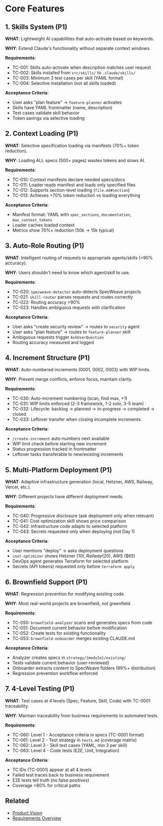 # Core Features

## 1. Skills System (P1)

**WHAT**: Lightweight AI capabilities that auto-activate based on keywords.

**WHY**: Extend Claude's functionality without separate context windows.

**Requirements**:
- TC-001: Skills auto-activate when description matches user request
- TC-002: Skills installed from `src/skills/` to `.claude/skills/`
- TC-003: Minimum 3 test cases per skill (YAML format)
- TC-004: Selective installation (not all skills loaded)

**Acceptance Criteria**:
- User asks "plan feature" → `feature-planner` activates
- Skills have YAML frontmatter (name, description)
- Test cases validate skill behavior
- Token savings via selective loading

## 2. Context Loading (P1)

**WHAT**: Selective specification loading via manifests (70%+ token reduction).

**WHY**: Loading ALL specs (500+ pages) wastes tokens and slows AI.

**Requirements**:
- TC-010: Context manifests declare needed specs/docs
- TC-011: Loader reads manifest and loads only specified files
- TC-012: Supports section-level loading (`file.md#section`)
- TC-013: Achieves >70% token reduction vs loading everything

**Acceptance Criteria**:
- Manifest format: YAML with `spec_sections`, `documentation`, `max_context_tokens`
- Loader caches loaded context
- Metrics show 70%+ reduction (50k → 15k typical)

## 3. Auto-Role Routing (P1)

**WHAT**: Intelligent routing of requests to appropriate agents/skills (>90% accuracy).

**WHY**: Users shouldn't need to know which agent/skill to use.

**Requirements**:
- TC-020: `specweave-detector` auto-detects SpecWeave projects
- TC-021: `skill-router` parses requests and routes correctly
- TC-022: Routing accuracy >90%
- TC-023: Handles ambiguous requests with clarification

**Acceptance Criteria**:
- User asks "create security review" → routes to `security` agent
- User asks "plan feature" → routes to `feature-planner` skill
- Ambiguous requests trigger `AskUserQuestion`
- Routing accuracy measured and logged

## 4. Increment Structure (P1)

**WHAT**: Auto-numbered increments (0001, 0002, 0003) with WIP limits.

**WHY**: Prevent merge conflicts, enforce focus, maintain clarity.

**Requirements**:
- TC-030: Auto-increment numbering (scan, find max, +1)
- TC-031: WIP limits enforced (2-3 framework, 1-2 solo, 3-5 team)
- TC-032: Lifecycle: backlog → planned → in-progress → completed → closed
- TC-033: Leftover transfer when closing incomplete increments

**Acceptance Criteria**:
- `/create-increment` auto-numbers next available
- WIP limit check before starting new increment
- Status progression tracked in frontmatter
- Leftover tasks transferable to new/existing increments

## 5. Multi-Platform Deployment (P1)

**WHAT**: Adaptive infrastructure generation (local, Hetzner, AWS, Railway, Vercel, etc.).

**WHY**: Different projects have different deployment needs.

**Requirements**:
- TC-040: Progressive disclosure (ask deployment only when relevant)
- TC-041: Cost optimization skill shows price comparison
- TC-042: Infrastructure code adapts to selected platform
- TC-043: Secrets requested only when deploying (not Day 1)

**Acceptance Criteria**:
- User mentions "deploy" → asks deployment questions
- `cost-optimizer` shows Hetzner ($10), Railway ($20), AWS ($65)
- DevOps agent generates Terraform for selected platform
- Secrets (API tokens) requested only before `terraform apply`

## 6. Brownfield Support (P1)

**WHAT**: Regression prevention for modifying existing code.

**WHY**: Most real-world projects are brownfield, not greenfield.

**Requirements**:
- TC-050: `brownfield-analyzer` scans and generates specs from code
- TC-051: Document current behavior before modification
- TC-052: Create tests for existing functionality
- TC-053: `brownfield-onboarder` merges existing CLAUDE.md

**Acceptance Criteria**:
- Analyzer creates specs in `strategy/{module}/existing/`
- Tests validate current behavior (user-reviewed)
- Onboarder extracts content to SpecWeave folders (99%+ distribution)
- Regression prevention workflow enforced

## 7. 4-Level Testing (P1)

**WHAT**: Test cases at 4 levels (Spec, Feature, Skill, Code) with TC-0001 traceability.

**WHY**: Maintain traceability from business requirements to automated tests.

**Requirements**:
- TC-060: Level 1 - Acceptance criteria in specs (TC-0001 format)
- TC-061: Level 2 - Test strategy in `tests.md` (coverage matrix)
- TC-062: Level 3 - Skill test cases (YAML, min 3 per skill)
- TC-063: Level 4 - Code tests (E2E, Unit, Integration)

**Acceptance Criteria**:
- TC IDs (TC-0001) appear at all 4 levels
- Failed test traces back to business requirement
- E2E tests tell truth (no false positives)
- Coverage >80% for critical paths

## Related

- [Product Vision](product-vision.md)
- [Requirements Overview](requirements-overview.md)
